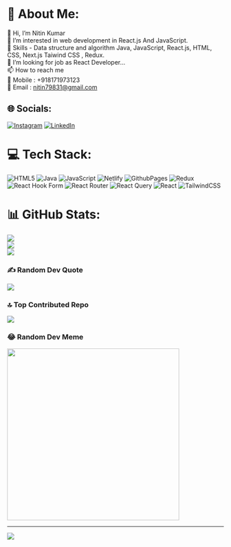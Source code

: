 # 💫 About Me:
👋 Hi, I’m Nitin Kumar<br>👀 I’m interested in web development in React.js And JavaScript.<br>🌱 Skills - Data structure and algorithm Java, JavaScript, React.js, HTML, CSS, Next.js  Taiwind CSS , Redux.<br>💞️ I’m looking for job as React Developer...<br>📫 How to reach me<br>📲 Mobile : +918171973123<br>📧 Email : nitin79831@gmail.com


## 🌐 Socials:
[![Instagram](https://img.shields.io/badge/Instagram-%23E4405F.svg?logo=Instagram&logoColor=white)](https://instagram.com/hii.nitin) [![LinkedIn](https://img.shields.io/badge/LinkedIn-%230077B5.svg?logo=linkedin&logoColor=white)](https://linkedin.com/in/nitinkumar8444) 

# 💻 Tech Stack:
![HTML5](https://img.shields.io/badge/html5-%23E34F26.svg?style=plastic&logo=html5&logoColor=white) ![Java](https://img.shields.io/badge/java-%23ED8B00.svg?style=plastic&logo=openjdk&logoColor=white) ![JavaScript](https://img.shields.io/badge/javascript-%23323330.svg?style=plastic&logo=javascript&logoColor=%23F7DF1E) ![Netlify](https://img.shields.io/badge/netlify-%23000000.svg?style=plastic&logo=netlify&logoColor=#00C7B7) ![GithubPages](https://img.shields.io/badge/github%20pages-121013?style=plastic&logo=github&logoColor=white) ![Redux](https://img.shields.io/badge/redux-%23593d88.svg?style=plastic&logo=redux&logoColor=white) ![React Hook Form](https://img.shields.io/badge/React%20Hook%20Form-%23EC5990.svg?style=plastic&logo=reacthookform&logoColor=white) ![React Router](https://img.shields.io/badge/React_Router-CA4245?style=plastic&logo=react-router&logoColor=white) ![React Query](https://img.shields.io/badge/-React%20Query-FF4154?style=plastic&logo=react%20query&logoColor=white) ![React](https://img.shields.io/badge/react-%2320232a.svg?style=plastic&logo=react&logoColor=%2361DAFB) ![TailwindCSS](https://img.shields.io/badge/tailwindcss-%2338B2AC.svg?style=plastic&logo=tailwind-css&logoColor=white)
# 📊 GitHub Stats:
![](https://github-readme-stats.vercel.app/api?username=nitnkmr&theme=dark&hide_border=true&include_all_commits=false&count_private=false)<br/>
![](https://github-readme-streak-stats.herokuapp.com/?user=nitnkmr&theme=dark&hide_border=true)<br/>
![](https://github-readme-stats.vercel.app/api/top-langs/?username=nitnkmr&theme=dark&hide_border=true&include_all_commits=false&count_private=false&layout=compact)

### ✍️ Random Dev Quote
![](https://quotes-github-readme.vercel.app/api?type=horizontal&theme=radical)

### 🔝 Top Contributed Repo
![](https://github-contributor-stats.vercel.app/api?username=nitnkmr&limit=5&theme=dark&combine_all_yearly_contributions=true)

### 😂 Random Dev Meme
<img src='https://randommeme-five.vercel.app/' style="height: 400px;"/>

---
[![](https://visitcount.itsvg.in/api?id=nitnkmr&icon=8&color=4)](https://visitcount.itsvg.in)

<!-- Proudly created with GPRM ( https://gprm.itsvg.in ) -->
